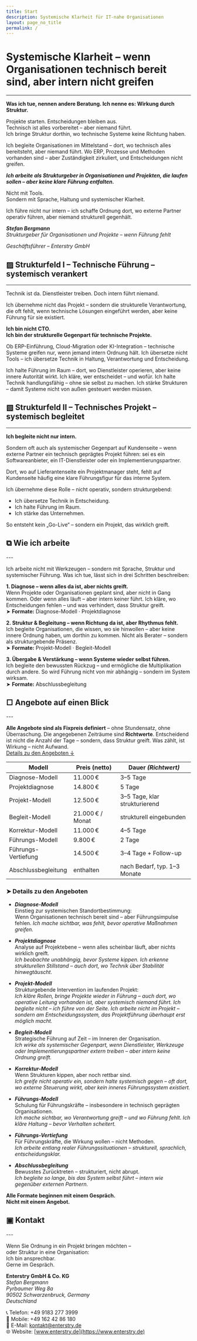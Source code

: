 ```yaml
---
title: Start
description: Systemische Klarheit für IT-nahe Organisationen
layout: page_no_title
permalink: /
---
```


# Systemische Klarheit – wenn Organisationen technisch bereit sind, aber intern nicht greifen
---

**Was ich tue, nennen andere Beratung. Ich nenne es: Wirkung durch Struktur.**

Projekte starten. Entscheidungen bleiben aus.
<br>Technisch ist alles vorbereitet – aber niemand führt.
<br>
Ich bringe Struktur dorthin, wo technische Systeme keine Richtung haben.

Ich begleite Organisationen im Mittelstand –
dort, wo technisch alles bereitsteht, aber niemand führt.
Wo ERP, Prozesse und Methoden vorhanden sind –
aber Zuständigkeit zirkuliert, und Entscheidungen nicht greifen.

***Ich arbeite als Strukturgeber in Organisationen und Projekten,
die laufen sollen – aber keine klare Führung entfalten.***

Nicht mit Tools. 
<br>
Sondern mit Sprache, Haltung und systemischer Klarheit.

Ich führe nicht nur intern – ich schaffe Ordnung dort, wo externe Partner operativ führen,
aber niemand strukturell gegenhält.

***Stefan Bergmann*** <br>
_Strukturgeber für Organisationen und Projekte – wenn Führung fehlt_

_Geschäftsführer – Enterstry GmbH_


## ▨ Strukturfeld I – Technische Führung – systemisch verankert
---

Technik ist da. Dienstleister treiben. Doch intern führt niemand.

Ich übernehme nicht das Projekt – sondern die strukturelle Verantwortung, die oft fehlt, wenn technische Lösungen eingeführt werden, aber keine Führung für sie existiert.

**Ich bin nicht CTO.** <br> 
**Ich bin der strukturelle Gegenpart für technische Projekte.**

Ob ERP-Einführung, Cloud-Migration oder KI-Integration – technische Systeme greifen nur, wenn jemand intern Ordnung hält. Ich übersetze nicht Tools – ich übersetze Technik in Haltung, Verantwortung und Entscheidung.

Ich halte Führung im Raum – dort, wo Dienstleister operieren, aber keine innere Autorität wirkt. Ich kläre, wer entscheidet – und wofür. Ich halte Technik handlungsfähig – ohne sie selbst zu machen. Ich stärke Strukturen – damit Systeme nicht von außen gesteuert werden müssen.

## ▧ Strukturfeld II – Technisches Projekt – systemisch begleitet
---

**Ich begleite nicht nur intern.**

Sondern oft auch als systemischer Gegenpart auf Kundenseite – wenn externe Partner ein technisch geprägtes Projekt führen: sei es ein Softwareanbieter, ein IT-Dienstleister oder ein Implementierungspartner.

Dort, wo auf Lieferantenseite ein Projektmanager steht, fehlt auf Kundenseite häufig eine klare Führungsfigur für das interne System.

Ich übernehme diese Rolle – nicht operativ, sondern strukturgebend:

- Ich übersetze Technik in Entscheidung.
- Ich halte Führung im Raum.
- Ich stärke das Unternehmen.

So entsteht kein „Go-Live“ – sondern ein Projekt, das wirklich greift.

<h2 id="wie-ich-arbeite">⧉ Wie ich arbeite</h2>
---

Ich arbeite nicht mit Werkzeugen – sondern mit Sprache, Struktur und systemischer Führung. Was ich tue, lässt sich in drei Schritten beschreiben:

**1. Diagnose – wenn alles da ist, aber nichts greift.**<br>
Wenn Projekte oder Organisationen geplant sind, aber nicht in Gang kommen. Oder wenn alles läuft – aber intern keiner führt. Ich kläre, wo Entscheidungen fehlen – und was verhindert, dass Struktur greift. 
<br>➤ **Formate:** Diagnose-Modell · Projektdiagnose
<br>

**2. Struktur & Begleitung – wenn Richtung da ist, aber Rhythmus fehlt.** <br>
Ich begleite Organisationen, die wissen, wo sie hinwollen – aber keine innere Ordnung haben, um dorthin zu kommen. Nicht als Berater – sondern als strukturgebende Präsenz.  
<br>➤ **Formate:** Projekt-Modell · Begleit-Modell
<br>

**3. Übergabe & Verstärkung – wenn Systeme wieder selbst führen.** <br>
Ich begleite den bewussten Rückzug – und ermögliche die Multiplikation durch andere. 
So wird Führung nicht von mir abhängig – sondern im System wirksam.  
<br>➤ **Formate:** Abschlussbegleitung
<br>


<h2 id="angebote-auf-einen-blick"> □ Angebote auf einen Blick</h2>
---

**Alle Angebote sind als Fixpreis definiert** – ohne Stundensatz, ohne Überraschung. Die angegebenen Zeiträume sind **Richtwerte**. Entscheidend ist nicht die Anzahl der Tage – sondern, dass Struktur greift. Was zählt, ist Wirkung – nicht Aufwand. <br>
[Details zu den Angeboten ↓](#-details-zu-den-angeboten)

| Modell              | Preis (netto)       | Dauer _(Richtwert)_                        |
|---------------------|---------------------|-------------------------------|
| Diagnose-Modell     | 11.000 €            | 3–5 Tage                      |
| Projektdiagnose     | 14.800 €            | 5 Tage                        |
| Projekt-Modell      | 12.500 €            | 3–5 Tage, klar strukturierend |
| Begleit-Modell      | 21.000 € / Monat    | strukturell eingebunden       |
| Korrektur-Modell    | 11.000 €            | 4–5 Tage                      |
| Führungs-Modell	  | 9.800 €	            | 2 Tage                        | 
| Führungs-Vertiefung | 14.500 €	        | 3–4 Tage + Follow-up          |
| Abschlussbegleitung | enthalten           | nach Bedarf, typ. 1–3 Monate  |

### ➤ Details zu den Angeboten

- ***Diagnose-Modell***  
Einstieg zur systemischen Standortbestimmung:<br>
Wenn Organisationen technisch bereit sind – aber Führungsimpulse fehlen.
*Ich mache sichtbar, was fehlt, bevor operative Maßnahmen greifen.*

- ***Projektdiagnose***<br>
Analyse auf Projektebene – wenn alles scheinbar läuft, aber nichts wirklich greift.<br>
*Ich beobachte unabhängig, bevor Systeme kippen. Ich erkenne strukturellen Stillstand – auch dort, wo Technik über Stabilität hinwegtäuscht.*

- ***Projekt-Modell***<br>
Strukturgebende Intervention im laufenden Projekt:<br>
*Ich kläre Rollen, bringe Projekte wieder in Führung – auch dort, wo operative Leitung vorhanden ist, aber systemisch niemand führt.* 
*Ich begleite nicht – ich führe von der Seite. Ich arbeite nicht im Projekt – sondern am Entscheidungssystem, das Projektführung überhaupt erst möglich macht.*

- ***Begleit-Modell***<br>
Strategische Führung auf Zeit – im Inneren der Organisation.<br>
*Ich wirke als systemischer Gegenpart, wenn Dienstleister, Werkzeuge oder Implementierungspartner extern treiben – aber intern keine Ordnung greift.*

- ***Korrektur-Modell***<br>
Wenn Strukturen kippen, aber noch rettbar sind. <br>
*Ich greife nicht operativ ein, sondern halte systemisch gegen – oft dort, wo externe Steuerung wirkt, aber kein inneres Führungssystem existiert.*

- ***Führungs-Modell***<br>
Schulung für Führungskräfte – insbesondere in technisch geprägten Organisationen. <br>
*Ich mache sichtbar, wo Verantwortung greift – und wo Führung fehlt. Ich kläre Haltung – bevor Verhalten scheitert.*

- ***Führungs-Vertiefung***<br>
Für Führungskräfte, die Wirkung wollen – nicht Methoden. <br>
*Ich arbeite entlang realer Führungssituationen – strukturell, sprachlich, entscheidungsklar.*

- ***Abschlussbegleitung***<br>
Bewusstes Zurücktreten – strukturiert, nicht abrupt.<br>
*Ich begleite so lange, bis das System selbst führt – intern wie gegenüber externen Partnern.*

**Alle Formate beginnen mit einem Gespräch. <br> Nicht mit einem Angebot.**

<h2 id="kontakt">▣ Kontakt</h2>
---

Wenn Sie Ordnung in ein Projekt bringen möchten – <br>
oder Struktur in eine Organisation: <br>
Ich bin ansprechbar. <br>
Gerne im Gespräch. <br>

**Enterstry GmbH & Co. KG** <br>
*Stefan Bergmann* <br>
*Pyrbaumer Weg 8a* <br>
*90502 Schwarzenbruck, Germany* <br>
*Deutschland* <br>

📞 Telefon: +49 9183 277 3999 <br> 
📱 Mobile: +49 162 42 86 180 <br> 
📧 E-Mail: [kontakt@enterstry.de](mailto:kontakt@enterstry.de) <br>
🌐 Website: [www.enterstry.de](https://www.enterstry.de) <br>
